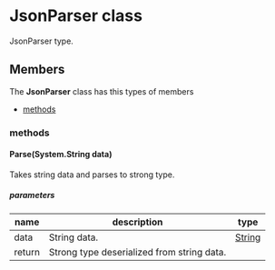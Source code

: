 
# JsonParser<T1> class

JsonParser type.

## Members

The **JsonParser<T1>** class has this types of members

* [methods](#methods)

### methods

#### Parse(System.String data)

Takes string data and parses to strong type.

##### parameters



| name | description | type || --- | --- | --- || data | String data. | [String](https://msdn.microsoft.com/library/windows/apps/System.String) || return |Strong type deserialized from string data. |